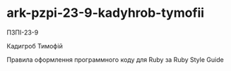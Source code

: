 # ark-pzpi-23-9-kadyhrob-tymofii

ПЗПІ-23-9

Кадигроб Тимофій

Правила оформлення программного коду для Ruby за Ruby Style Guide
